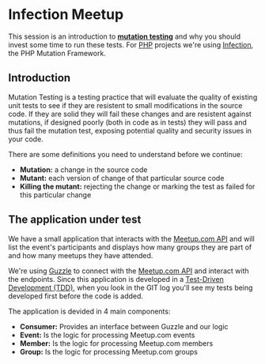 # Infection Meetup

This session is an introduction to **[mutation testing](https://en.wikipedia.org/wiki/Mutation_testing)** and why you should invest some time to run these tests. For [PHP](https://secure.php.net) projects we're using [Infection](https://infection.github.io/), the PHP Mutation Framework.

## Introduction

Mutation Testing is a testing practice that will evaluate the quality of existing unit tests to see if they are resistent to small modifications in the source code. If they are solid they will fail these changes and are resistent against mutations, if designed poorly (both in code as in tests) they will pass and thus fail the mutation test, exposing potential quality and security issues in your code.

There are some definitions you need to understand before we continue:

- **Mutation:** a change in the source code
- **Mutant:** each version of change of that particular source code
- **Killing the mutant:** rejecting the change or marking the test as failed for this particular change

## The application under test

We have a small application that interacts with the [Meetup.com API] and will list the event's participants and displays how many groups they are part of and how many meetups they have attended.

We're using [Guzzle](https://github.com/guzzle/guzzle) to connect with the [Meetup.com API] and interact with the endpoints. Since this application is developed in a [Test-Driven Development (TDD)](https://en.wikipedia.org/wiki/Test-driven_development), when you look in the GIT log you'll see my tests being developed first before the code is added.

The application is devided in 4 main components:

- **Consumer:** Provides an interface between Guzzle and our logic
- **Event:** Is the logic for processing Meetup.com events
- **Member:** Is the logic for processing Meetup.com members
- **Group:** Is the logic for processing Meetup.com groups

[Meetup.com API]: https://www.meetup.com/meetup_api/